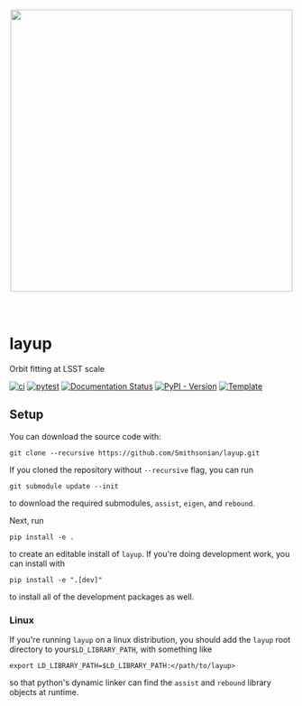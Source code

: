 <h1 align="center">
<img src="https://raw.githubusercontent.com/Smithsonian/layup/main/docs/images/slayup_logo.png" width="500">
</h1><br>

# layup
Orbit fitting at LSST scale

[![ci](https://github.com/Smithsonian/layup/actions/workflows/smoke-test.yml/badge.svg)](https://github.com/Smithsonian/layup/actions/workflows/smoke-test.yml)
[![pytest](https://github.com/Smithsonian/layup/actions/workflows/testing-and-coverage.yml/badge.svg)](https://github.com/Smithsonian/layup/actions/workflows/testing-and-coverage.yml)
[![Documentation Status](https://readthedocs.org/projects/layup/badge/?version=latest)](https://layup.readthedocs.io/en/latest/?badge=latest)
[![PyPI - Version](https://img.shields.io/pypi/v/layup)](https://pypi.python.org/pypi/layup)
[![Template](https://img.shields.io/badge/Template-LINCC%20Frameworks%20Python%20Project%20Template-brightgreen)](https://lincc-ppt.readthedocs.io/en/latest/)

## Setup
You can download the source code with:
```
git clone --recursive https://github.com/Smithsonian/layup.git
```

If you cloned the repository without `--recursive` flag, you can run
```
git submodule update --init
```
to download the required submodules, `assist`, `eigen`, and `rebound`.

Next, run
```
pip install -e .
```
to create an editable install of `layup`. If you're doing development work, you can install with
```
pip install -e ".[dev]"
```
to install all of the development packages as well.

### Linux
If you're running `layup` on a linux distribution, you should add the `layup` root directory to your`$LD_LIBRARY_PATH`, with something like
```
export LD_LIBRARY_PATH=$LD_LIBRARY_PATH:</path/to/layup>
```
so that python's dynamic linker can find the `assist` and `rebound` library objects at runtime.
